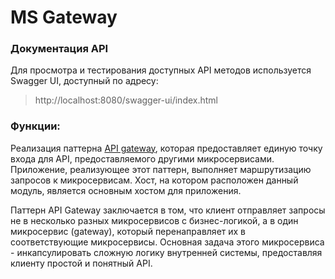 # MS Gateway
### Документация API
Для просмотра и тестирования доступных API методов используется Swagger UI, доступный по адресу:
> http://localhost:8080/swagger-ui/index.html

### Функции:
Реализация паттерна [API gateway](https://microservices.io/patterns/apigateway.html), которая предоставляет единую точку
входа для API, предоставляемого другими микросервисами. Приложение, реализующее этот паттерн, выполняет маршрутизацию
запросов к микросервисам. Хост, на котором расположен данный модуль, является основным хостом для приложения.

Паттерн API Gateway заключается в том, что клиент отправляет запросы не в несколько разных микросервисов с
бизнес-логикой, а в один микросервис (gateway), который перенаправляет их в соответствующие микросервисы. Основная
задача этого микросервиса - инкапсулировать сложную логику внутренней системы, предоставляя клиенту простой и понятный
API.